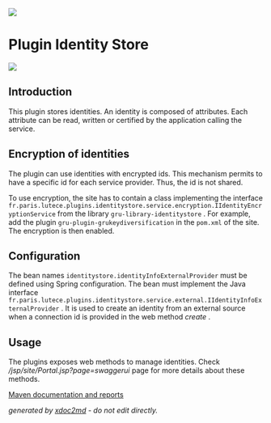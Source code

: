 ![](http://dev.lutece.paris.fr/jenkins/buildStatus/icon?job=gru-plugin-identitystore-deploy)
# Plugin Identity Store

![](http://dev.lutece.paris.fr/plugins/plugin-identitystore/images/identitystore.png)

## Introduction

This plugin stores identities. An identity is composed of attributes. Each attribute can be read, written or certified by the application calling the service.

## Encryption of identities

The plugin can use identities with encrypted ids. This mechanism permits to have a specific id for each service provider. Thus, the id is not shared.

To use encryption, the site has to contain a class implementing the interface `fr.paris.lutece.plugins.identitystore.service.encryption.IIdentityEncryptionService` from the library `gru-library-identitystore` . For example, add the plugin `gru-plugin-grukeydiversification` in the `pom.xml` of the site. The encryption is then enabled.

## Configuration

The bean names `identitystore.identityInfoExternalProvider` must be defined using Spring configuration. The bean must implement the Java interface `fr.paris.lutece.plugins.identitystore.service.external.IIdentityInfoExternalProvider` . It is used to create an identity from an external source when a connection id is provided in the web method *create* .

## Usage

The plugins exposes web methods to manage identities. Check */jsp/site/Portal.jsp?page=swaggerui* page for more details about these methods.


[Maven documentation and reports](http://dev.lutece.paris.fr/plugins/plugin-identitystore/)



 *generated by [xdoc2md](https://github.com/lutece-platform/tools-maven-xdoc2md-plugin) - do not edit directly.*